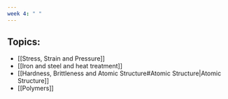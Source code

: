 ```yaml
---
week 4: " "
---
```

## Topics:

- [[Stress, Strain and Pressure]]
- [[Iron and steel and heat treatment]]
- [[Hardness, Brittleness and Atomic Structure#Atomic Structure|Atomic Structure]]
- [[Polymers]]
